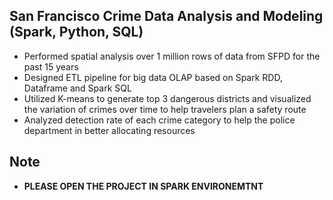 ## San Francisco Crime Data Analysis and Modeling (Spark, Python, SQL)
- Performed spatial analysis over 1 million rows of data from SFPD for the past 15 years
- Designed ETL pipeline for big data OLAP based on Spark RDD, Dataframe and Spark SQL
- Utilized K-means to generate top 3 dangerous districts and visualized the variation of crimes over time to help travelers plan a safety route
- Analyzed detection rate of each crime category to help the police department in better allocating resources

## Note
- **PLEASE OPEN THE PROJECT IN SPARK ENVIRONEMTNT**
